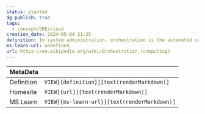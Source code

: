 ```yaml
---
status: planted
dg-publish: true
tags:
  - concept/SRE/cloud
creation_date: 2024-05-04 21:25
definition: In system administration, orchestration is the automated configuring, coordinating, and managing of computer systems and software.
ms-learn-url: undefined
url: https://en.wikipedia.org/wiki/Orchestration_(computing)
---
```


| MetaData   |                                              |
| ---------- | -------------------------------------------- |
| Definition | `VIEW[{definition}][text(renderMarkdown)]`   |
| Homesite   | `VIEW[{url}][text(renderMarkdown)]`          |
| MS Learn   | `VIEW[{ms-learn-url}][text(renderMarkdown)]` |
